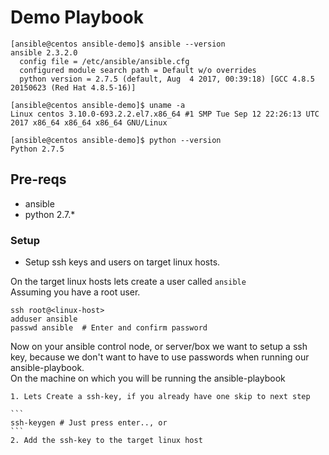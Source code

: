 # Demo Playbook

```
[ansible@centos ansible-demo]$ ansible --version
ansible 2.3.2.0
  config file = /etc/ansible/ansible.cfg
  configured module search path = Default w/o overrides
  python version = 2.7.5 (default, Aug  4 2017, 00:39:18) [GCC 4.8.5 20150623 (Red Hat 4.8.5-16)]

[ansible@centos ansible-demo]$ uname -a
Linux centos 3.10.0-693.2.2.el7.x86_64 #1 SMP Tue Sep 12 22:26:13 UTC 2017 x86_64 x86_64 x86_64 GNU/Linux

[ansible@centos ansible-demo]$ python --version
Python 2.7.5
```
## Pre-reqs
  * ansible
  * python 2.7.*

### Setup
  * Setup ssh keys and users on target linux hosts.

   On the target linux hosts lets create a user called `ansible`  
   Assuming you have a root user.
   ```
   ssh root@<linux-host>
   adduser ansible
   passwd ansible  # Enter and confirm password
   ```

   Now on your ansible control node, or server/box we want to setup a ssh key, because we don't want to have to use passwords when running our ansible-playbook.  
   On the machine on which you will be running the ansible-playbook

    1. Lets Create a ssh-key, if you already have one skip to next step

    ```
    ssh-keygen # Just press enter.., or 
    ```
    2. Add the ssh-key to the target linux host
